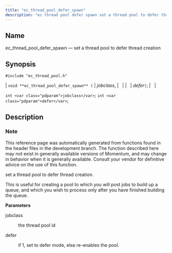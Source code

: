 ```yaml
---
title: "ec_thread_pool_defer_spawn"
description: "ec thread pool defer spawn set a thread pool to defer thread creation void ec thread pool defer spawn jobclass defer int jobclass int defer This reference page was automatically generated from functions found in the header files in the development branch The function described here may not exist in..."
---
```


<a name="apis.ec_thread_pool_defer_spawn"></a> 
## Name

ec_thread_pool_defer_spawn — set a thread pool to defer thread creation

## Synopsis

`#include "ec_thread_pool.h"`

| `void **ec_thread_pool_defer_spawn** (` | <var class="pdparam">jobclass</var>, |   |
|   | <var class="pdparam">defer</var>`)`; |   |

`int <var class="pdparam">jobclass</var>`;
`int <var class="pdparam">defer</var>`;<a name="idp63368304"></a> 
## Description

### Note

This reference page was automatically generated from functions found in the header files in the development branch. The function described here may not exist in generally available versions of Momentum, and may change in behavior when it is generally available. Consult your vendor for definitive advice on the use of this function.

set a thread pool to defer thread creation.

This is useful for creating a pool to which you will post jobs to build up a queue, and which you wish to process only after you have finished building the queue.

**<a name="idp63371792"></a> Parameters**

<dl class="variablelist">

<dt>jobclass</dt>

<dd>

the thread pool id

</dd>

<dt>defer</dt>

<dd>

if 1, set to defer mode, else re-enables the pool.

</dd>

</dl>